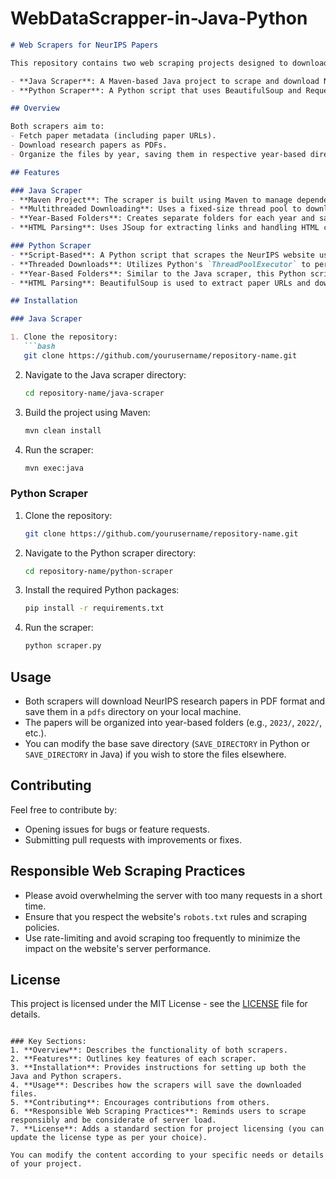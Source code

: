 # WebDataScrapper-in-Java-Python

```markdown
# Web Scrapers for NeurIPS Papers

This repository contains two web scraping projects designed to download NeurIPS research papers:

- **Java Scraper**: A Maven-based Java project to scrape and download NeurIPS papers from their website.
- **Python Scraper**: A Python script that uses BeautifulSoup and Requests to scrape and download NeurIPS papers.

## Overview

Both scrapers aim to:
- Fetch paper metadata (including paper URLs).
- Download research papers as PDFs.
- Organize the files by year, saving them in respective year-based directories.

## Features

### Java Scraper
- **Maven Project**: The scraper is built using Maven to manage dependencies and execute tasks.
- **Multithreaded Downloading**: Uses a fixed-size thread pool to download papers concurrently for faster processing.
- **Year-Based Folders**: Creates separate folders for each year and saves the papers in the corresponding folders.
- **HTML Parsing**: Uses JSoup for extracting links and handling HTML content.

### Python Scraper
- **Script-Based**: A Python script that scrapes the NeurIPS website using BeautifulSoup and Requests.
- **Threaded Downloads**: Utilizes Python's `ThreadPoolExecutor` to perform concurrent downloads.
- **Year-Based Folders**: Similar to the Java scraper, this Python script organizes the papers into year-based folders.
- **HTML Parsing**: BeautifulSoup is used to extract paper URLs and download buttons.

## Installation

### Java Scraper

1. Clone the repository:
   ```bash
   git clone https://github.com/yourusername/repository-name.git
   ```
2. Navigate to the Java scraper directory:
   ```bash
   cd repository-name/java-scraper
   ```
3. Build the project using Maven:
   ```bash
   mvn clean install
   ```
4. Run the scraper:
   ```bash
   mvn exec:java
   ```

### Python Scraper

1. Clone the repository:
   ```bash
   git clone https://github.com/yourusername/repository-name.git
   ```
2. Navigate to the Python scraper directory:
   ```bash
   cd repository-name/python-scraper
   ```
3. Install the required Python packages:
   ```bash
   pip install -r requirements.txt
   ```
4. Run the scraper:
   ```bash
   python scraper.py
   ```

## Usage

- Both scrapers will download NeurIPS research papers in PDF format and save them in a `pdfs` directory on your local machine.
- The papers will be organized into year-based folders (e.g., `2023/`, `2022/`, etc.).
- You can modify the base save directory (`SAVE_DIRECTORY` in Python or `SAVE_DIRECTORY` in Java) if you wish to store the files elsewhere.

## Contributing

Feel free to contribute by:
- Opening issues for bugs or feature requests.
- Submitting pull requests with improvements or fixes.

## Responsible Web Scraping Practices

- Please avoid overwhelming the server with too many requests in a short time.
- Ensure that you respect the website's `robots.txt` rules and scraping policies.
- Use rate-limiting and avoid scraping too frequently to minimize the impact on the website's server performance.

## License

This project is licensed under the MIT License - see the [LICENSE](LICENSE) file for details.
```

### Key Sections:
1. **Overview**: Describes the functionality of both scrapers.
2. **Features**: Outlines key features of each scraper.
3. **Installation**: Provides instructions for setting up both the Java and Python scrapers.
4. **Usage**: Describes how the scrapers will save the downloaded files.
5. **Contributing**: Encourages contributions from others.
6. **Responsible Web Scraping Practices**: Reminds users to scrape responsibly and be considerate of server load.
7. **License**: Adds a standard section for project licensing (you can update the license type as per your choice).

You can modify the content according to your specific needs or details of your project.
